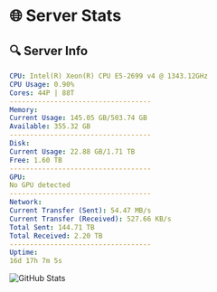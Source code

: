 # 🌐 Server Stats
## 🔍 Server Info
```yaml
CPU: Intel(R) Xeon(R) CPU E5-2699 v4 @ 1343.12GHz
CPU Usage: 0.90%
Cores: 44P | 88T
-----------------------------------
Memory:
Current Usage: 145.05 GB/503.74 GB
Available: 355.32 GB
-----------------------------------
Disk:
Current Usage: 22.88 GB/1.71 TB
Free: 1.60 TB
-----------------------------------
GPU:
No GPU detected
-----------------------------------
Network:
Current Transfer (Sent): 54.47 MB/s
Current Transfer (Received): 527.66 KB/s
Total Sent: 144.71 TB
Total Received: 2.20 TB
-----------------------------------
Uptime:
16d 17h 7m 5s
```
![GitHub Stats](https://img.shields.io/badge/Updated-2025-02-24_15:50:23-blue)